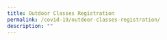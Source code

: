 ```yaml
---
title: Outdoor Classes Registration
permalink: /covid-19/outdoor-classes-registration/
description: ""
---
```




